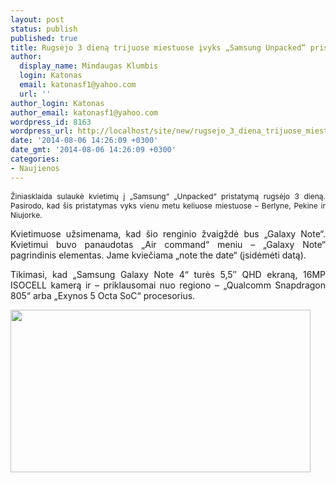 ```yaml
---
layout: post
status: publish
published: true
title: Rugsėjo 3 dieną trijuose miestuose įvyks „Samsung Unpacked“ pristatomieji renginiai
author:
  display_name: Mindaugas Klumbis
  login: Katonas
  email: katonasf1@yahoo.com
  url: ''
author_login: Katonas
author_email: katonasf1@yahoo.com
wordpress_id: 8163
wordpress_url: http://localhost/site/new/rugsejo_3_diena_trijuose_miestuose_ivyks_samsung_unpackedpristatomieji_renginiai/
date: '2014-08-06 14:26:09 +0300'
date_gmt: '2014-08-06 14:26:09 +0300'
categories:
- Naujienos
---
```

<p style="text-align: justify;">
	<span style="font-size: 12px;">Žiniasklaida sulaukė kvietimų į &bdquo;Samsung&ldquo; &bdquo;Unpacked&ldquo; pristatymą rugsėjo 3 dieną. Pasirodo, kad &scaron;is pristatymas vyks vienu metu keliuose miestuose &ndash; Berlyne, Pekine ir Niujorke.</span></p>
<p style="text-align: justify;">
	Kvietimuose užsimenama, kad &scaron;io renginio žvaigždė bus &bdquo;Galaxy Note&ldquo;. Kvietimui buvo panaudotas &bdquo;Air command&ldquo; meniu &ndash; &bdquo;Galaxy Note&ldquo; pagrindinis elementas. Jame kviečiama &bdquo;note the date&ldquo; (įsidėmėti datą).</p>
<p style="text-align: justify;">
	Tikimasi, kad &bdquo;Samsung Galaxy Note 4&ldquo; turės 5,5&Prime; QHD ekraną, 16MP ISOCELL kamerą ir &ndash; priklausomai nuo regiono &ndash; &bdquo;Qualcomm Snapdragon 805&ldquo; arba &bdquo;Exynos 5 Octa SoC&ldquo;&nbsp;procesorius.</p>
<p>
	<img alt="" src="http://technews.lt/userfiles/Capture.JPG" style="width: 480px; height: 260px;" /></p>
